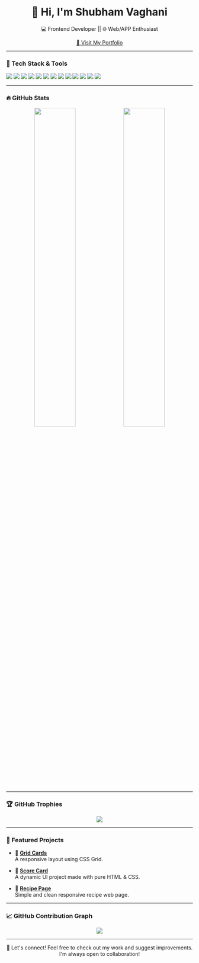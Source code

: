 <h1 align="center">👋 Hi, I'm Shubham Vaghani</h1>

<p align="center">
  💻 Frontend Developer || 🌐 Web/APP Enthusiast  
</p>

<p align="center">
  <a href="https://shubhamvaghani.netlify.app" target="_blank">
    🔗 Visit My Portfolio
  </a>
</p>

---

### 🚀 Tech Stack & Tools

<p align="left">
  <!-- Core -->
  <img src="https://img.shields.io/badge/React-20232a?style=for-the-badge&logo=react&logoColor=61DAFB"/>
  <img src="https://img.shields.io/badge/Next.js-000000?style=for-the-badge&logo=nextdotjs&logoColor=white"/>
  <img src="https://img.shields.io/badge/React Native-20232A?style=for-the-badge&logo=react&logoColor=61DAFB"/>
  <img src="https://img.shields.io/badge/Redux-593D88?style=for-the-badge&logo=redux&logoColor=white"/>
  <img src="https://img.shields.io/badge/Jest-C21325?style=for-the-badge&logo=jest&logoColor=white"/>
  <img src="https://img.shields.io/badge/TypeScript-3178C6?style=for-the-badge&logo=typescript&logoColor=white"/>
  <img src="https://img.shields.io/badge/JavaScript-F7DF1E?style=for-the-badge&logo=javascript&logoColor=black"/>
  <img src="https://img.shields.io/badge/TailwindCSS-38B2AC?style=for-the-badge&logo=tailwind-css&logoColor=white"/>
  <img src="https://img.shields.io/badge/ShadCN/ui-111827?style=for-the-badge&logo=vercel&logoColor=white"/>
  <img src="https://img.shields.io/badge/CSS-1572B6?style=for-the-badge&logo=css3&logoColor=white"/>
  <img src="https://img.shields.io/badge/HTML-E34F26?style=for-the-badge&logo=html5&logoColor=white"/>
  <img src="https://img.shields.io/badge/Git-F05032?style=for-the-badge&logo=git&logoColor=white"/>
  <img src="https://img.shields.io/badge/GitHub-181717?style=for-the-badge&logo=github&logoColor=white"/>
</p>

---

### 🔥 GitHub Stats

<p align="center">
  <img src="https://github-readme-stats.vercel.app/api?username=shubhamvaghani8793&show_icons=true&theme=github_dark&hide_border=true" width="47%" />
  <img src="https://github-readme-streak-stats.herokuapp.com?user=shubhamvaghani8793&theme=github-dark&hide_border=true" width="47%" />
</p>

---

### 🏆 GitHub Trophies

<p align="center">
  <img src="https://github-profile-trophy.vercel.app/?username=shubhamvaghani8793&theme=darkhub&no-frame=true&row=1&cache_seconds=86400" />
</p>

---

### 📌 Featured Projects

- 🔹 [**Grid Cards**](https://github.com/shubhamvaghani8793/Grid-cards)  
  A responsive layout using CSS Grid.

- 🔹 [**Score Card**](https://github.com/shubhamvaghani8793/Score-Card)  
  A dynamic UI project made with pure HTML & CSS.

- 🔹 [**Recipe Page**](https://github.com/shubhamvaghani8793/Recipepage)  
  Simple and clean responsive recipe web page.

---

### 📈 GitHub Contribution Graph

<p align="center">
  <img src="https://github-readme-activity-graph.vercel.app/graph?username=shubhamvaghani8793&theme=github-compact" />
</p>

---

<p align="center">💬 Let's connect! Feel free to check out my work and suggest improvements. I'm  always open to collaboration!</p>
